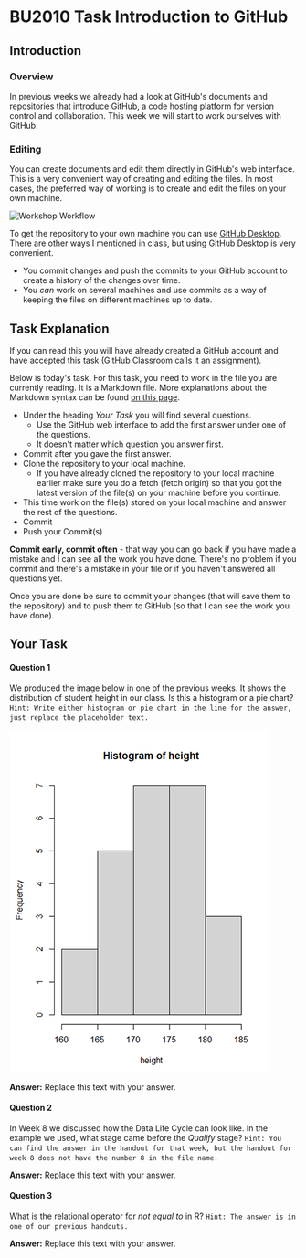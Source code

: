 # BU2010 Task Introduction to GitHub

## Introduction

### Overview

In previous weeks we already had a look at GitHub's documents and repositories that introduce GitHub, a code hosting platform for version control and collaboration. This week we will start to work ourselves with GitHub.

### Editing

You can create documents and edit them directly in GitHub's web interface. This is a very convenient way of creating and editing the files. 
In most cases, the preferred way of working is to create and edit the files on your own machine. 

![Workshop Workflow](images/workflow.png "Workshop Workflow")

To get the repository to your own machine you can use [GitHub Desktop](https://desktop.github.com/). 
There are other ways I mentioned in class, but using GitHub Desktop is very convenient.

* You commit changes and push the commits to your GitHub account to create a history of the changes over time.
* You _can_ work on several machines and use commits as a way of keeping the files on different machines up to date. 

## Task Explanation

If you can read this you will have already created a GitHub account and have accepted this task (GitHub Classroom calls it an assignment). 

Below is today's task. For this task, you need to work in the file you are currently reading. It is a Markdown file. More explanations about the Markdown syntax can be found [on this page](https://guides.github.com/features/mastering-markdown/).

* Under the heading _Your Task_ you will find several questions. 
  * Use the GitHub web interface to add the first answer under one of the questions. 
  * It doesn't matter which question you answer first. 
* Commit after you gave the first answer. 
* Clone the repository to your local machine. 
  * If you have already cloned the repository to your local machine earlier make sure you do a fetch (fetch origin) so that you got the latest version of the file(s) on your machine before you continue.  
* This time work on the file(s) stored on your local machine and answer the rest of the questions. 
* Commit
* Push your Commit(s)


**Commit early, commit often** - that way you can go back if you have made a mistake and I can see all the work you have done. There's no problem if you commit and there's a mistake in your file or if you haven't answered all questions yet.  

Once you are done be sure to commit your changes (that will save them to the repository) and to push them to GitHub (so that I can see the work you have done).


## Your Task

#### Question 1
We produced the image below in one of the previous weeks. It shows the distribution of student height in our class. Is this a histogram or a pie chart?
`Hint: Write either histogram or pie chart in the line for the answer, just replace the placeholder text.`

![Height Distribution](images/height-distribution.png "Height Distribution")

**Answer:** Replace this text with your answer.


#### Question 2
In Week 8 we discussed how the Data Life Cycle can look like. In the example we used, what stage came before the _Qualify_ stage?
`Hint: You can find the answer in the handout for that week, but the handout for week 8 does not have the number 8 in the file name.`

**Answer:** Replace this text with your answer.

#### Question 3
What is the relational operator for _not equal to_ in R?
`Hint: The answer is in one of our previous handouts.`

**Answer:** Replace this text with your answer.